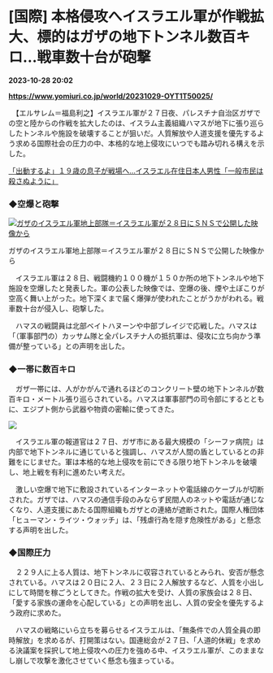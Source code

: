 # [国際] 本格侵攻へイスラエル軍が作戦拡大、標的はガザの地下トンネル数百キロ…戦車数十台が砲撃

**2023-10-28 20:02**

**https://www.yomiuri.co.jp/world/20231029-OYT1T50025/**

　【エルサレム＝福島利之】イスラエル軍が２７日夜、パレスチナ自治区ガザでの空と陸からの作戦を拡大したのは、イスラム主義組織ハマスが地下に張り巡らしたトンネルや施設を破壊することが狙いだ。人質解放や人道支援を優先するよう求める国際社会の圧力の中、本格的な地上侵攻にいつでも踏み切れる構えを示した。

[「出動するよ」１９歳の息子が戦場へ…イスラエル在住日本人男性「一般市民は殺さぬように」](https://www.yomiuri.co.jp/national/20231028-OYT1T50247/)

### ◆空爆と砲撃

[![ガザのイスラエル軍地上部隊＝イスラエル軍が２８日にＳＮＳで公開した映像から](https://www.yomiuri.co.jp/media/2023/10/20231029-OYT1I50005-1.jpg)](https://www.yomiuri.co.jp/pluralphoto/20231029-OYT1I50005/)

ガザのイスラエル軍地上部隊＝イスラエル軍が２８日にＳＮＳで公開した映像から

　イスラエル軍は２８日、戦闘機約１００機が１５０か所の地下トンネルや地下施設を空爆したと発表した。軍の公表した映像では、空爆の後、煙や土ぼこりが空高く舞い上がった。地下深くまで届く爆弾が使われたことがうかがわれる。戦車数十台が侵入し、砲撃した。

　ハマスの戦闘員は北部ベイトハヌーンや中部ブレイジで応戦した。ハマスは「（軍事部門の）カッサム隊と全パレスチナ人の抵抗軍は、侵攻に立ち向かう準備が整っている」との声明を出した。

### ◆一帯に数百キロ

　ガザ一帯には、人がかがんで通れるほどのコンクリート壁の地下トンネルが数百キロ・メートル張り巡らされている。ハマスは軍事部門の司令部にするとともに、エジプト側から武器や物資の密輸に使ってきた。

[![](https://www.yomiuri.co.jp/media/2023/10/20231029-OYT1I50006-1.jpg)](https://www.yomiuri.co.jp/pluralphoto/20231029-OYT1I50006/)

　イスラエル軍の報道官は２７日、ガザ市にある最大規模の「シーファ病院」は内部で地下トンネルに通じていると強調し、ハマスが人間の盾としているとの非難をにじませた。軍は本格的な地上侵攻を前にできる限り地下トンネルを破壊し、地上戦を有利に進めたい考えだ。

　激しい空爆で地下に敷設されているインターネットや電話線のケーブルが切断された。ガザでは、ハマスの通信手段のみならず民間人のネットや電話が通じなくなり、人道支援にあたる国際組織もガザとの連絡が遮断された。国際人権団体「ヒューマン・ライツ・ウォッチ」は、「残虐行為を隠す危険性がある」と懸念する声明を出した。

### ◆国際圧力

　２２９人に上る人質は、地下トンネルに収容されているとみられ、安否が懸念されている。ハマスは２０日に２人、２３日に２人解放するなど、人質を小出しにして時間を稼ごうとしてきた。作戦の拡大を受け、人質の家族会は２８日、「愛する家族の運命を心配している」との声明を出し、人質の安全を優先するよう政府に求めた。

　ハマスの戦略にいら立ちを募らせるイスラエルは、「無条件での人質全員の即時解放」を求めるが、打開策はない。国連総会が２７日、「人道的休戦」を求める決議案を採択して地上侵攻への圧力を強める中、イスラエル軍が、このままなし崩しで攻撃を激化させていく懸念も強まっている。